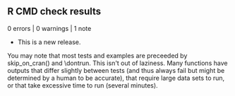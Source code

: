 ## R CMD check results

0 errors | 0 warnings | 1 note

* This is a new release.

You may note that most tests and examples are preceeded by skip_on_cran() and \dontrun. This isn't out of laziness. Many functions have outputs that differ slightly between tests (and thus always fail but might be determined by a human to be accurate), that require large data sets to run, or that take excessive time to run (several minutes).
